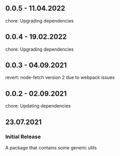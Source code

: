 ## 0.0.5 - 11.04.2022

chore: Upgrading dependencies

## 0.0.4 - 19.02.2022

chore: Upgrading dependencies

## 0.0.3 - 04.09.2021

revert: node-fetch version 2 due to webpack issues

## 0.0.2 - 02.09.2021

chore: Updating dependencies

## 23.07.2021

### Initial Release

A package that contains some generic utils
